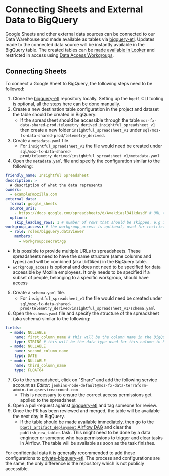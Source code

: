 # Connecting Sheets and External Data to BigQuery

Google Sheets and other external data sources can be connected to our Data Warehouse and made available as tables via [bigquery-etl](https://github.com/mozilla/bigquery-etl). Updates made to the connected data source will be instantly available in the BigQuery table. The created tables can be [made available in Looker](https://github.com/mozilla/lookml-generator/blob/main/custom-namespaces.yaml) and restricted in access using [Data Access Workgroups](https://mozilla-hub.atlassian.net/wiki/spaces/SRE/pages/27924789/Data+Access+Workgroups).

## Connecting Sheets

To connect a Google Sheet to BigQuery, the following steps need to be followed:

1. Clone the [bigquery-etl](https://github.com/mozilla/bigquery-etl) repository locally. Setting up the `bqetl` CLI tooling is optional, all the steps here can be done manually.
2. Create a new destination table configuration in the project and dataset the table should be created in BigQuery:
   - If the spreadsheet should be accessible through the table `moz-fx-data-shared-prod.telemetry_derived.insightful_spreadsheet_v1` then create a new folder `insightful_spreadsheet_v1` under `sql/moz-fx-data-shared-prod/telemetry_derived`.
3. Create a `metadata.yaml` file.
   - For `insightful_spreadsheet_v1` the file would need be created under `sql/moz-fx-data-shared-prod/telemetry_derived/insightful_spreadsheet_v1/metadata.yaml`
4. Open the `metadata.yaml` file and specify the configuration similar to the following:

```yaml
friendly_name: Insightful Spreadsheet
description: >
  A description of what the data represents
owners:
  - example@mozilla.com
external_data:
  format: google_sheets
  source_uris:
    - https://docs.google.com/spreadsheets/d/Avakdiasl341kdasdf # URL to the spreadsheet
  options:
    skip_leading_rows: 1 # number of rows that should be skipped, e.g if there are header rows
workgroup_access: # the workgroup_access is optional, used for restricting data access
  - role: roles/bigquery.dataViewer
    members:
      - workgroup:secret/gp
```

- It is possible to provide multiple URLs to spreadsheets. These spreadsheets need to have the same structure (same columns and types) and will be combined (aka `UNION`ed) in the BigQuery table.
- `workgroup_access` is optional and does not need to be specified for data accessible by Mozilla employees. It only needs to be specified if a subset of people, belonging to a specific workgroup, should have access

5. Create a `schema.yaml` file.
   - For `insightful_spreadsheet_v1` the file would need be created under `sql/moz-fx-data-shared-prod/telemetry_derived/insightful_spreadsheet_v1/schema.yaml`
6. Open the `schema.yaml` file and specify the structure of the spreadsheet (aka schema) similar to the following:

```yaml
fields:
  - mode: NULLABLE
    name: first_column_name # this will be the column name in the BigQuery table for the first spreadsheet column
    type: STRING # this will be the data type used for this column in BigQuery
  - mode: NULLABLE
    name: second_column_name
    type: DATE
  - mode: NULLABLE
    name: third_column_name
    type: FLOAT64
```

7. Go to the spreadsheet, click on "Share" and add the following service account as _Editor_: `jenkins-node-default@moz-fx-data-terraform-admin.iam.gserviceaccount.com`
   - This is necessary to ensure the correct access permissions get applied to the spreadsheet
8. Open a pull-request against [bigquery-etl](https://github.com/mozilla/bigquery-etl) and tag someone for review.
9. Once the PR has been reviewed and merged, the table will be available the next day in BigQuery.
   - If the table should be made available immediately, then go to the [`bqetl_artifact_deployment` Airflow DAG](https://workflow.telemetry.mozilla.org/dags/bqetl_artifact_deployment/grid) and clear the `publish_new_tables` task. This might need to be done by a data engineer or someone who has permissions to trigger and clear tasks in Airflow. The table will be available as soon as the task finishes.

For confidential data it is generally recommended to add these configurations to [private-bigquery-etl](https://github.com/mozilla/private-bigquery-etl). The process and configurations are the same, the only difference is the repository which is not publicly accessible.
